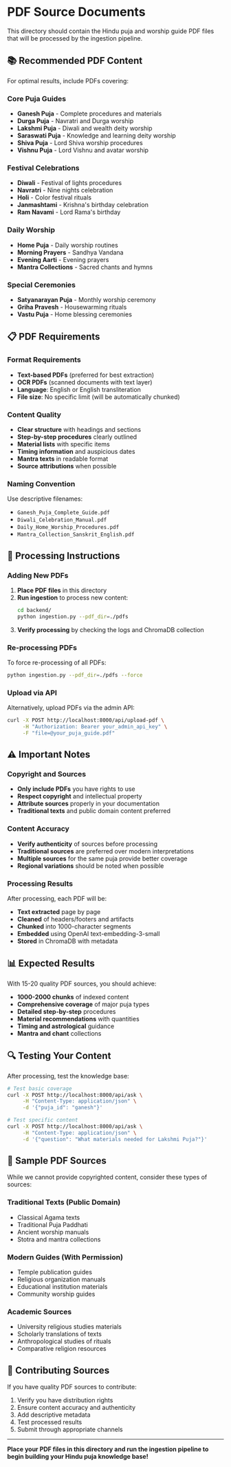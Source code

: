 # PDF Source Documents

This directory should contain the Hindu puja and worship guide PDF files that will be processed by the ingestion pipeline.

## 📚 Recommended PDF Content

For optimal results, include PDFs covering:

### Core Puja Guides
- **Ganesh Puja** - Complete procedures and materials
- **Durga Puja** - Navratri and Durga worship
- **Lakshmi Puja** - Diwali and wealth deity worship
- **Saraswati Puja** - Knowledge and learning deity worship
- **Shiva Puja** - Lord Shiva worship procedures
- **Vishnu Puja** - Lord Vishnu and avatar worship

### Festival Celebrations
- **Diwali** - Festival of lights procedures
- **Navratri** - Nine nights celebration
- **Holi** - Color festival rituals
- **Janmashtami** - Krishna's birthday celebration
- **Ram Navami** - Lord Rama's birthday

### Daily Worship
- **Home Puja** - Daily worship routines
- **Morning Prayers** - Sandhya Vandana
- **Evening Aarti** - Evening prayers
- **Mantra Collections** - Sacred chants and hymns

### Special Ceremonies
- **Satyanarayan Puja** - Monthly worship ceremony
- **Griha Pravesh** - Housewarming rituals
- **Vastu Puja** - Home blessing ceremonies

## 📋 PDF Requirements

### Format Requirements
- **Text-based PDFs** (preferred for best extraction)
- **OCR PDFs** (scanned documents with text layer)
- **Language**: English or English transliteration
- **File size**: No specific limit (will be automatically chunked)

### Content Quality
- **Clear structure** with headings and sections
- **Step-by-step procedures** clearly outlined
- **Material lists** with specific items
- **Timing information** and auspicious dates
- **Mantra texts** in readable format
- **Source attributions** when possible

### Naming Convention
Use descriptive filenames:
- `Ganesh_Puja_Complete_Guide.pdf`
- `Diwali_Celebration_Manual.pdf`
- `Daily_Home_Worship_Procedures.pdf`
- `Mantra_Collection_Sanskrit_English.pdf`

## 🚀 Processing Instructions

### Adding New PDFs

1. **Place PDF files** in this directory
2. **Run ingestion** to process new content:
   ```bash
   cd backend/
   python ingestion.py --pdf_dir=./pdfs
   ```
3. **Verify processing** by checking the logs and ChromaDB collection

### Re-processing PDFs

To force re-processing of all PDFs:
```bash
python ingestion.py --pdf_dir=./pdfs --force
```

### Upload via API

Alternatively, upload PDFs via the admin API:
```bash
curl -X POST http://localhost:8000/api/upload-pdf \
     -H "Authorization: Bearer your_admin_api_key" \
     -F "file=@your_puja_guide.pdf"
```

## ⚠️ Important Notes

### Copyright and Sources
- **Only include PDFs** you have rights to use
- **Respect copyright** and intellectual property
- **Attribute sources** properly in your documentation
- **Traditional texts** and public domain content preferred

### Content Accuracy
- **Verify authenticity** of sources before processing
- **Traditional sources** are preferred over modern interpretations
- **Multiple sources** for the same puja provide better coverage
- **Regional variations** should be noted when possible

### Processing Results
After processing, each PDF will be:
- **Text extracted** page by page
- **Cleaned** of headers/footers and artifacts
- **Chunked** into 1000-character segments
- **Embedded** using OpenAI text-embedding-3-small
- **Stored** in ChromaDB with metadata

## 📊 Expected Results

With 15-20 quality PDF sources, you should achieve:
- **1000-2000 chunks** of indexed content
- **Comprehensive coverage** of major puja types
- **Detailed step-by-step** procedures
- **Material recommendations** with quantities
- **Timing and astrological** guidance
- **Mantra and chant** collections

## 🔍 Testing Your Content

After processing, test the knowledge base:
```bash
# Test basic coverage
curl -X POST http://localhost:8000/api/ask \
     -H "Content-Type: application/json" \
     -d '{"puja_id": "ganesh"}'

# Test specific content
curl -X POST http://localhost:8000/api/ask \
     -H "Content-Type: application/json" \
     -d '{"question": "What materials needed for Lakshmi Puja?"}'
```

## 📝 Sample PDF Sources

While we cannot provide copyrighted content, consider these types of sources:

### Traditional Texts (Public Domain)
- Classical Agama texts
- Traditional Puja Paddhati
- Ancient worship manuals
- Stotra and mantra collections

### Modern Guides (With Permission)
- Temple publication guides
- Religious organization manuals
- Educational institution materials
- Community worship guides

### Academic Sources
- University religious studies materials
- Scholarly translations of texts
- Anthropological studies of rituals
- Comparative religion resources

## 🤝 Contributing Sources

If you have quality PDF sources to contribute:
1. Verify you have distribution rights
2. Ensure content accuracy and authenticity  
3. Add descriptive metadata
4. Test processed results
5. Submit through appropriate channels

---

**Place your PDF files in this directory and run the ingestion pipeline to begin building your Hindu puja knowledge base!**
